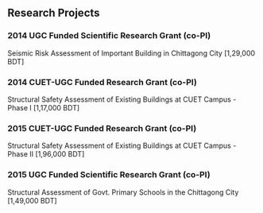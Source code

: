 
## Research Projects

### 2014 UGC Funded Scientific Research Grant (co-PI)
Seismic Risk Assessment of Important Building in Chittagong City [1,29,000 BDT]
### 2014 CUET-UGC Funded Research Grant (co-PI)
Structural Safety Assessment of Existing Buildings at CUET Campus - Phase I [1,17,000 BDT]
### 2015 CUET-UGC Funded Research Grant (co-PI)
Structural Safety Assessment of Existing Buildings at CUET Campus - Phase II [1,96,000 BDT]
### 2015 UGC Funded Scientific Research Grant (co-PI)
Structural Assessment of Govt. Primary Schools in the Chittagong City [1,49,000 BDT]
